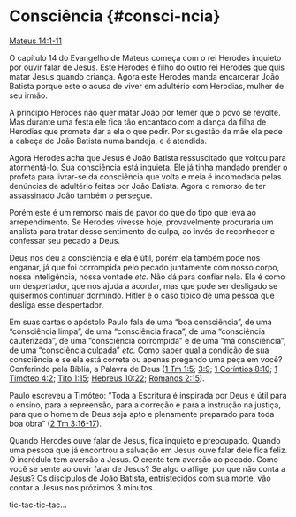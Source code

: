 # Consciência {#consci-ncia}

[Mateus 14:1-11](http://bibliaonline.com.br/acf/mt/14/1-11)

O capítulo 14 do Evangelho de Mateus começa com o rei Herodes inquieto por ouvir falar de Jesus. Este Herodes é filho do outro rei Herodes que quis matar Jesus quando criança. Agora este Herodes manda encarcerar João Batista porque este o acusa de viver em adultério com Herodias, mulher de seu irmão.

A princípio Herodes não quer matar João por temer que o povo se revolte. Mas durante uma festa ele fica tão encantado com a dança da filha de Herodias que promete dar a ela o que pedir. Por sugestão da mãe ela pede a cabeça de João Batista numa bandeja, e é atendida.

Agora Herodes acha que Jesus é João Batista ressuscitado que voltou para atormentá-lo. Sua consciência está inquieta. Ele já tinha mandado prender o profeta para livrar-se da consciência que volta e meia é incomodada pelas denúncias de adultério feitas por João Batista. Agora o remorso de ter assassinado João também o persegue.

Porém este é um remorso mais de pavor do que do tipo que leva ao arrependimento. Se Herodes vivesse hoje, provavelmente procuraria um analista para tratar desse sentimento de culpa, ao invés de reconhecer e confessar seu pecado a Deus.

Deus nos deu a consciência e ela é útil, porém ela também pode nos enganar, já que foi corrompida pelo pecado juntamente com nosso corpo, nossa inteligência, nossa vontade _etc._ Não dá para confiar nela. Ela é como um despertador, que nos ajuda a acordar, mas que pode ser desligado se quisermos continuar dormindo. Hitler é o caso típico de uma pessoa que desliga esse despertador.

Em suas cartas o apóstolo Paulo fala de uma “boa consciência”, de uma “consciência limpa”, de uma “consciência fraca”, de uma “consciência cauterizada”, de uma “consciência corrompida” e de uma “má consciência”, de uma “consciência culpada” _etc._ Como saber qual a condição de sua consciência e se ela está correta ou apenas pregando uma peça em você? Conferindo pela Bíblia, a Palavra de Deus ([1 Tm 1:5](http://bibliaonline.com.br/acf/1tm/1/5); [3:9](http://bibliaonline.com.br/acf/1tm/3/9); [1 Coríntios 8:10](http://bibliaonline.com.br/acf/1co/8/10); [1 Timóteo 4:2](http://bibliaonline.com.br/acf/1tm/4/2); [Tito 1:15](http://bibliaonline.com.br/acf/tt/1/15); [Hebreus 10:22](http://bibliaonline.com.br/acf/hb/10/22); [Romanos 2:15](http://bibliaonline.com.br/acf/rm/2/15)).

Paulo escreveu a Timóteo: “Toda a Escritura é inspirada por Deus e útil para o ensino, para a repreensão, para a correção e para a instrução na justiça, para que o homem de Deus seja apto e plenamente preparado para toda boa obra” ([2 Tm 3:16-17](http://bibliaonline.com.br/acf/2tm/3/16-17)).

Quando Herodes ouve falar de Jesus, fica inquieto e preocupado. Quando uma pessoa que já encontrou a salvação em Jesus ouve falar dele fica feliz. O incrédulo tem aversão a Jesus. O crente tem aversão ao pecado. Como você se sente ao ouvir falar de Jesus? Se algo o aflige, por que não conta a Jesus? Os discípulos de João Batista, entristecidos com sua morte, vão contar a Jesus nos próximos 3 minutos.

tic-tac-tic-tac...